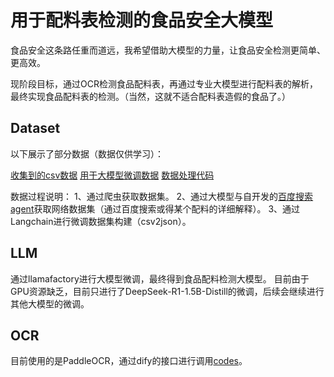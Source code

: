 # 用于配料表检测的食品安全大模型

食品安全这条路任重而道远，我希望借助大模型的力量，让食品安全检测更简单、更高效。

现阶段目标，通过OCR检测食品配料表，再通过专业大模型进行配料表的解析，最终实现食品配料表的检测。（当然，这就不适合配料表造假的食品了。）


## Dataset
以下展示了部分数据（数据仅供学习）：

[收集到的csv数据](https://huggingface.co/collections/L0ve1ace/psychology-llm-gguf-67cc766eaf0a3f01c6e39aa6)
[用于大模型微调数据](https://huggingface.co/collections/L0ve1ace/psychology-llm-gguf-67cc766eaf0a3f01c6e39aa6)
[数据处理代码](https://huggingface.co/collections/L0ve1ace/psychology-llm-gguf-67cc766eaf0a3f01c6e39aa6)

数据过程说明：
1、通过爬虫获取数据集。
2、通过大模型与自开发的[百度搜索agent](https://huggingface.co/collections/L0ve1ace/psychology-llm-gguf-67cc766eaf0a3f01c6e39aa6)获取网络数据集（通过百度搜索或得某个配料的详细解释）。
3、通过Langchain进行微调数据集构建（csv2json）。


## LLM
通过llamafactory进行大模型微调，最终得到食品配料检测大模型。
目前由于GPU资源缺乏，目前只进行了DeepSeek-R1-1.5B-Distill的微调，后续会继续进行其他大模型的微调。


## OCR
目前使用的是PaddleOCR，通过dify的接口进行调用[codes]()。
